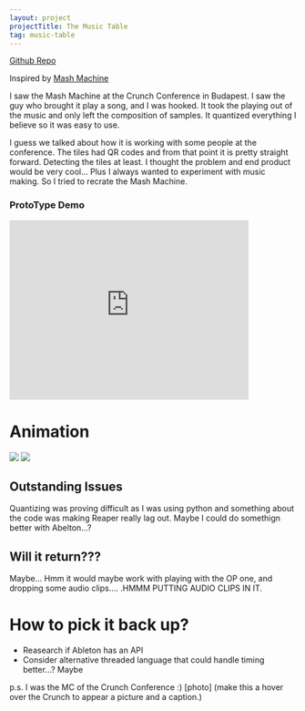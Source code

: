 ```yaml
---
layout: project
projectTitle: The Music Table
tag: music-table
---
```


[Github Repo](https://github.com/kennette21/music-table)

Inspired by [Mash Machine](https://www.youtube.com/watch?v=Rbl4x09_KlQ)

I saw the Mash Machine at the Crunch Conference in Budapest. I saw the guy who brought it play a song, and I was hooked. It took the playing out of the music and only left the composition of samples. It quantized everything I believe so it was easy to use.

I guess we talked about how it is working with some people at the conference. The tiles had QR codes and from that point it is pretty straight forward. Detecting the tiles at least. I thought the problem and end product would be very cool... Plus I always wanted to experiment with music making. So I tried to recrate the Mash Machine.

### ProtoType Demo

<iframe 
    width="420" 
    height="315"
    src="https://d3e1crb45p2z3j.cloudfront.net/portfolio/music-table/prototype-demo.mp4"
    frameborder="0"
    allowfullscreen>
</iframe>

# Animation

<img class="static" src="https://d3e1crb45p2z3j.cloudfront.net/portfolio/music-table/0000.png">
<img class="active" src="https://d3e1crb45p2z3j.cloudfront.net/portfolio/music-table/music_table_concept.gif">

## Outstanding Issues

Quantizing was proving difficult as I was using python and something about the code was making Reaper really lag out. Maybe I could do somethign better with Abelton...?

## Will it return???

Maybe... Hmm it would maybe work with playing with the OP one, and dropping some audio clips.... .HMMM PUTTING AUDIO CLIPS IN IT.

# How to pick it back up?

-   Reasearch if Ableton has an API
-   Consider alternative threaded language that could handle timing better...? Maybe

p.s. I was the MC of the Crunch Conference :) [photo] (make this a hover over the Crunch to appear a picture and a caption.)
